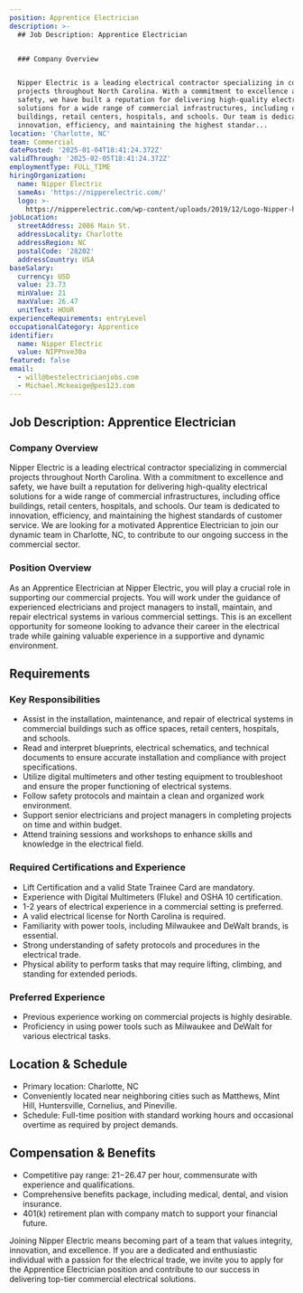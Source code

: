 ```yaml
---
position: Apprentice Electrician
description: >-
  ## Job Description: Apprentice Electrician


  ### Company Overview


  Nipper Electric is a leading electrical contractor specializing in commercial
  projects throughout North Carolina. With a commitment to excellence and
  safety, we have built a reputation for delivering high-quality electrical
  solutions for a wide range of commercial infrastructures, including office
  buildings, retail centers, hospitals, and schools. Our team is dedicated to
  innovation, efficiency, and maintaining the highest standar...
location: 'Charlotte, NC'
team: Commercial
datePosted: '2025-01-04T18:41:24.372Z'
validThrough: '2025-02-05T18:41:24.372Z'
employmentType: FULL_TIME
hiringOrganization:
  name: Nipper Electric
  sameAs: 'https://nipperelectric.com/'
  logo: >-
    https://nipperelectric.com/wp-content/uploads/2019/12/Logo-Nipper-horizontal-primary.png
jobLocation:
  streetAddress: 2086 Main St.
  addressLocality: Charlotte
  addressRegion: NC
  postalCode: '28202'
  addressCountry: USA
baseSalary:
  currency: USD
  value: 23.73
  minValue: 21
  maxValue: 26.47
  unitText: HOUR
experienceRequirements: entryLevel
occupationalCategory: Apprentice
identifier:
  name: Nipper Electric
  value: NIPPnve30a
featured: false
email:
  - will@bestelectricianjobs.com
  - Michael.Mckeaige@pes123.com
---
```




## Job Description: Apprentice Electrician

### Company Overview

Nipper Electric is a leading electrical contractor specializing in commercial projects throughout North Carolina. With a commitment to excellence and safety, we have built a reputation for delivering high-quality electrical solutions for a wide range of commercial infrastructures, including office buildings, retail centers, hospitals, and schools. Our team is dedicated to innovation, efficiency, and maintaining the highest standards of customer service. We are looking for a motivated Apprentice Electrician to join our dynamic team in Charlotte, NC, to contribute to our ongoing success in the commercial sector.

### Position Overview

As an Apprentice Electrician at Nipper Electric, you will play a crucial role in supporting our commercial projects. You will work under the guidance of experienced electricians and project managers to install, maintain, and repair electrical systems in various commercial settings. This is an excellent opportunity for someone looking to advance their career in the electrical trade while gaining valuable experience in a supportive and dynamic environment.

## Requirements

### Key Responsibilities

- Assist in the installation, maintenance, and repair of electrical systems in commercial buildings such as office spaces, retail centers, hospitals, and schools.
- Read and interpret blueprints, electrical schematics, and technical documents to ensure accurate installation and compliance with project specifications.
- Utilize digital multimeters and other testing equipment to troubleshoot and ensure the proper functioning of electrical systems.
- Follow safety protocols and maintain a clean and organized work environment.
- Support senior electricians and project managers in completing projects on time and within budget.
- Attend training sessions and workshops to enhance skills and knowledge in the electrical field.

### Required Certifications and Experience

- Lift Certification and a valid State Trainee Card are mandatory.
- Experience with Digital Multimeters (Fluke) and OSHA 10 certification.
- 1-2 years of electrical experience in a commercial setting is preferred.
- A valid electrical license for North Carolina is required.
- Familiarity with power tools, including Milwaukee and DeWalt brands, is essential.
- Strong understanding of safety protocols and procedures in the electrical trade.
- Physical ability to perform tasks that may require lifting, climbing, and standing for extended periods.

### Preferred Experience

- Previous experience working on commercial projects is highly desirable.
- Proficiency in using power tools such as Milwaukee and DeWalt for various electrical tasks.

## Location & Schedule

- Primary location: Charlotte, NC
- Conveniently located near neighboring cities such as Matthews, Mint Hill, Huntersville, Cornelius, and Pineville.
- Schedule: Full-time position with standard working hours and occasional overtime as required by project demands.

## Compensation & Benefits

- Competitive pay range: $21-$26.47 per hour, commensurate with experience and qualifications.
- Comprehensive benefits package, including medical, dental, and vision insurance.
- 401(k) retirement plan with company match to support your financial future.

Joining Nipper Electric means becoming part of a team that values integrity, innovation, and excellence. If you are a dedicated and enthusiastic individual with a passion for the electrical trade, we invite you to apply for the Apprentice Electrician position and contribute to our success in delivering top-tier commercial electrical solutions.
